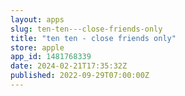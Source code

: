 ```yaml
---
layout: apps
slug: ten-ten---close-friends-only
title: "ten ten - close friends only"
store: apple
app_id: 1481768339
date: 2024-02-21T17:35:32Z
published: 2022-09-29T07:00:00Z
---
```


